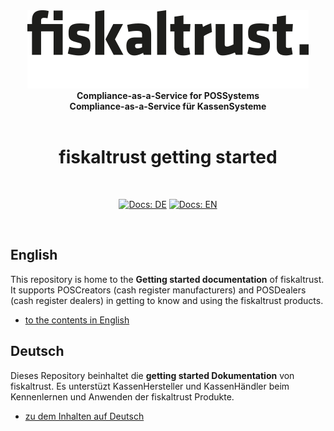 <div align="center">
<img alt="fiskaltrust" src="./images/fiskaltrust-icon.png" width="450" />
<br/>
<strong>Compliance-as-a-Service for POSSystems</strong>
<br/>
<strong>Compliance-as-a-Service für KassenSysteme</strong>
<br/>
<br/>
<h1>fiskaltrust getting started</h1>
<br/>
</div>
<p align="center">
<a href="./i18n/de/introduction.md"><img alt="Docs: DE" src="https://img.shields.io/badge/docs-DE-blue" /></a>
<a href="./introduction.md"><img alt="Docs: EN" src="https://img.shields.io/badge/docs-EN-blue" /></a>
</p>
<br/>

## English

This repository is home to the **Getting started documentation** of fiskaltrust. It supports POSCreators (cash register manufacturers) and POSDealers (cash register dealers) in getting to know and using the fiskaltrust products. 

* [to the contents in English](introduction.md)

## Deutsch

Dieses Repository beinhaltet die **getting started Dokumentation** von fiskaltrust. Es unterstüzt KassenHersteller und KassenHändler beim Kennenlernen und Anwenden der fiskaltrust Produkte. 

* [zu dem Inhalten auf Deutsch](i18n/de/introduction.md)
